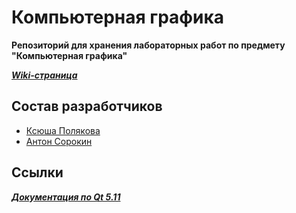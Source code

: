 # Компьютерная графика

**Репозиторий для хранения лабораторных работ по предмету
"Компьютерная графика"**

***[Wiki-страница](https://gitlab.com/iu7/iu7-compgraph-labs-2019/wikis/home)***

## Состав разработчиков

*  [Ксюша Полякова](@Ksupall)
*  [Антон Сорокин](@SGCube)

## Ссылки

***[Документация по Qt 5.11](https://doc.qt.io/qt-5.11/index.html)***

